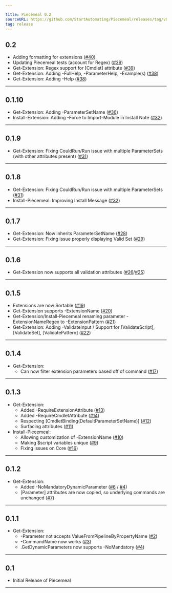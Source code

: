 ```yaml
---

title: Piecemeal 0.2
sourceURL: https://github.com/StartAutomating/Piecemeal/releases/tag/v0.2
tag: release
---
```

## 0.2
* Adding formatting for extensions ([#40](https://github.com/StartAutomating/Piecemeal/issues/40))
* Updating Piecemeal tests (account for Regex) ([#39](https://github.com/StartAutomating/Piecemeal/issues/39))
* Get-Extension:  Regex support for [Cmdlet] attribute ([#39](https://github.com/StartAutomating/Piecemeal/issues/39))
* Get-Extension:  Adding -FullHelp, -ParameterHelp, -Example(s) ([#38](https://github.com/StartAutomating/Piecemeal/issues/38))
* Get-Extension:  Adding -Help ([#38](https://github.com/StartAutomating/Piecemeal/issues/38))
---

## 0.1.10
* Get-Extension:  Adding -ParameterSetName ([#36](https://github.com/StartAutomating/Piecemeal/issues/36))
* Install-Extension:  Adding -Force to Import-Module in Install Note ([#32](https://github.com/StartAutomating/Piecemeal/issues/32))
---

## 0.1.9
* Get-Extension: Fixing CouldRun/Run issue with multiple ParameterSets (with other attributes present) ([#31](https://github.com/StartAutomating/Piecemeal/issues/31))
---

## 0.1.8
* Get-Extension: Fixing CouldRun/Run issue with multiple ParameterSets ([#31](https://github.com/StartAutomating/Piecemeal/issues/31))
* Install-Piecemeal: Improving Install Message ([#32](https://github.com/StartAutomating/Piecemeal/issues/32))
---
## 0.1.7
* Get-Extension: Now inherits ParameterSetName ([#28](https://github.com/StartAutomating/Piecemeal/issues/28))
* Get-Extension: Fixing issue properly displaying Valid Set ([#29](https://github.com/StartAutomating/Piecemeal/issues/29))
---
## 0.1.6
* Get-Extension now supports all validation attributes ([#26](https://github.com/StartAutomating/Piecemeal/issues/26)/[#25](https://github.com/StartAutomating/Piecemeal/issues/25))
---
## 0.1.5
* Extensions are now Sortable ([#19](https://github.com/StartAutomating/Piecemeal/issues/19))
* Get-Extension supports -ExtensionName ([#20](https://github.com/StartAutomating/Piecemeal/issues/20))
* Get-Extension/Install-Piecemeal renaming parameter -ExtensionNameRegex to -ExtensionPattern ([#21](https://github.com/StartAutomating/Piecemeal/issues/21))
* Get-Extension:  Adding -ValidateInput / Support for [ValidateScript], [ValidateSet], [ValidatePattern] ([#22](https://github.com/StartAutomating/Piecemeal/issues/22))
---
## 0.1.4
* Get-Extension:
  * Can now filter extension parameters based off of command ([#17](https://github.com/StartAutomating/Piecemeal/issues/17))
---

## 0.1.3
* Get-Extension:
  * Added -RequireExtensionAttribute ([#13](https://github.com/StartAutomating/Piecemeal/issues/13))
  * Added -RequireCmdletAttribute ([#14](https://github.com/StartAutomating/Piecemeal/issues/14))
  * Respecting [CmdletBinding(DefaultParameterSetName)] ([#12](https://github.com/StartAutomating/Piecemeal/issues/12))
  * Surfacing attributes ([#11](https://github.com/StartAutomating/Piecemeal/issues/11))
* Install-Piecemeal:
  * Allowing customization of -ExtensionName ([#10](https://github.com/StartAutomating/Piecemeal/issues/10))
  * Making $script variables unique ([#9](https://github.com/StartAutomating/Piecemeal/issues/9))
  * Fixing issues on Core ([#16](https://github.com/StartAutomating/Piecemeal/issues/16))
---
## 0.1.2
* Get-Extension:
  * Added -NoMandatoryDynamicParameter ([#6](https://github.com/StartAutomating/Piecemeal/issues/6) / [#4](https://github.com/StartAutomating/Piecemeal/issues/4))
  * [Parameter] attributes are now copied, so underlying commands are unchanged ([#7](https://github.com/StartAutomating/Piecemeal/issues/7))
---
## 0.1.1
* Get-Extension:
  * -Parameter not accepts ValueFromPipelineByPropertyName ([#2](https://github.com/StartAutomating/Piecemeal/issues/2))
  * -CommandName now works ([#3](https://github.com/StartAutomating/Piecemeal/issues/3))
  * .GetDynamicParameters now supports -NoMandatory ([#4](https://github.com/StartAutomating/Piecemeal/issues/4))
---
## 0.1
* Initial Release of Piecemeal
---
